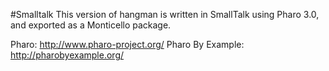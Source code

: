 #Smalltalk
This version of hangman is written in SmallTalk using Pharo 3.0, and exported as a Monticello package.

Pharo: http://www.pharo-project.org/
Pharo By Example: http://pharobyexample.org/ 
